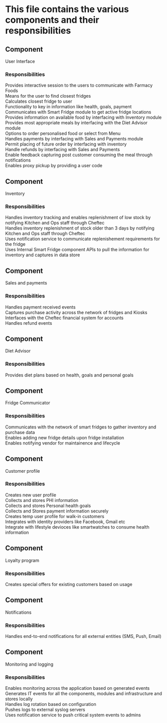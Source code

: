 # This file contains the various components and their responsibilities

## Component
User Interface

### Responsibilities
Provides interactive session to the users to communicate with Farmacy Foods  
Means for the user to find closest fridges  
Calculates closest fridge to user  
Functionality to key in information like health, goals, payment  
Communicates with Smart Fridge module to get active fridge locations  
Provides information on available food by interfacing with Inventory module  
Provides most appropriate meals by interfacing with the Diet Advisor module  
Options to order personalised food or select from Menu  
Handles payments by interfacing with Sales and Payments module  
Permit placing of future order by interfacing with inventory  
Handle refunds by interfacing with Sales and Payments  
Enable feedback capturing post customer consuming the meal through notifications  
Enables proxy pickup by providing a user code  


## Component
Inventory

### Responsibilities
Handles inventory tracking and enables replenishment of low stock by notifying Kitchen and Ops staff through Cheftec  
Handles inventory replenishment of stock older than 3 days by notifying Kitchen and Ops staff through Cheftec  
Uses notification service to communicate replenishement requirements for the fridge  
Uses Internal Smart Fridge component APIs to pull the information for inventory and captures in data store  


## Component
Sales and payments  

### Responsibilities
Handles payment received events  
Captures purchase activity across the network of fridges and Kiosks  
Interfaces with the Cheftec financial system for accounts  
Handles refund events  


## Component
Diet Advisor  

### Responsibilities
Provides diet plans based on health, goals and personal goals  


## Component
Fridge Communicator  

### Responsibilities
Communicates with the network of smart fridges to gather inventory and purchase data  
Enables adding new fridge details upon fridge installation  
Enables notifying vendor for maintainence and lifecycle  


## Component
Customer profile  

### Responsibilities
Creates new user profile  
Collects and stores PHI information  
Collects and stores Personal health goals  
Collects and Stores payment information securely  
Creates temp user profile for walk-in customers  
Integrates with identity providers like Facebook, Gmail etc  
Integrate with lifestyle devioces like smartwatches to consume health information  


##  Component
Loyalty program  

### Responsibilities
Creates special offers for existing customers based on usage  


## Component
Notifications  

### Responsibilities
Handles end-to-end notifications for all external entities (SMS, Push, Email)  


## Component
Monitoring and logging  

### Responsibilities
Enables monitoring across the application based on generated events  
Generates IT events for all the components, modules and infrastructure and stores locally  
Handles log rotation based on configuration  
Pushes logs to external syslog servers  
Uses notification service to push critical system events to admins  
